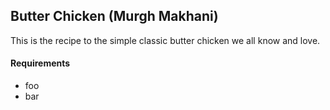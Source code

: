 ## Butter Chicken (Murgh Makhani)
This is the recipe to the simple classic butter chicken we all know and love.

#### Requirements
* foo
* bar
